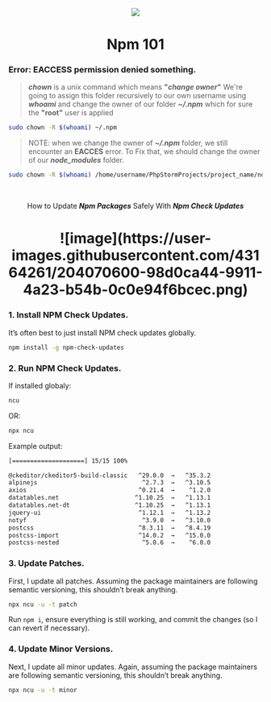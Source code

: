 <p align="center"> <img src="https://upload.wikimedia.org/wikipedia/commons/thumb/d/db/Npm-logo.svg/540px-Npm-logo.svg.png?20140904162625"> </p>

<h1 align="center">Npm 101</h1>

### Error: EACCESS permission denied something.

> _**chown**_ is a unix command which means **"_change owner_"**
> We're going to assign this folder recursively to our own username using **_whoami_** and change the owner of our folder _**~/.npm**_ which for sure the **"root"** user is applied

```bash
sudo chown -R $(whoami) ~/.npm
```
> NOTE: when we change the owner of _**~/.npm**_ folder, we still encounter an **EACCES** error. To Fix that, we should change the owner of our _**node_modules**_ folder.
```bash
sudo chown -R $(whoami) /home/username/PhpStormProjects/project_name/node_modules
```
<br>

<p align="center">How to Update <b><i>Npm Packages</i></b> Safely With <b><i>Npm Check Updates</i></b></p>
<h1 align="center"> ![image](https://user-images.githubusercontent.com/43164261/204070600-98d0ca44-9911-4a23-b54b-0c0e94f6bcec.png)
</h1>

### 1. Install NPM Check Updates.

  It’s often best to just install NPM check updates globally.
  ```bash
  npm install -g npm-check-updates
  ```
### 2. Run NPM Check Updates.

  If installed globaly:
  ```bash
  ncu
  ```
  OR:
  
  ```bash
  npx ncu
  ```
  
  Example output:
  ```bash
  [====================] 15/15 100%

  @ckeditor/ckeditor5-build-classic   ^29.0.0  →   ^35.3.2
  alpinejs                             ^2.7.3  →   ^3.10.5
  axios                               ^0.21.4  →    ^1.2.0
  datatables.net                     ^1.10.25  →   ^1.13.1
  datatables.net-dt                  ^1.10.25  →   ^1.13.1
  jquery-ui                           ^1.12.1  →   ^1.13.2
  notyf                                ^3.9.0  →   ^3.10.0
  postcss                             ^8.3.11  →   ^8.4.19
  postcss-import                      ^14.0.2  →   ^15.0.0
  postcss-nested                       ^5.0.6  →    ^6.0.0
  ```
  
   
### 3. Update Patches.

  First, I update all patches. Assuming the package maintainers are following semantic versioning, this shouldn’t break anything.
  ```bash
  npx ncu -u -t patch
  ```
  Run ``npm i``, ensure everything is still working, and commit the changes (so I can revert if necessary).
  
### 4. Update Minor Versions.

  Next, I update all minor updates. Again, assuming the package maintainers are following semantic versioning, this shouldn’t break anything.
  ```bash
  npx ncu -u -t minor
  ```
